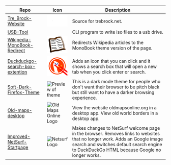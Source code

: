 | Repo  | Icon | Description |
| ------------- | ------------- | ------------- |
| [Tre_Brock-Website](https://github.com/Tre-brock/Tre_Brock-Website)  | <img src="https://github.com/Tre-brock/Tre_Brock-Website/blob/main/files/tre.gif" alt="Animated Tre" width="64"> |  Source for trebrock.net.  |
| [USB-Tool](https://github.com/Tre-brock/USB-Tool) | |  CLI program to write iso files to a usb drive.   |
| [Wikipedia-MonoBook-Redirect](https://github.com/Tre-brock/Wikipedia-MonoBook-Redirect) |<img src="https://raw.githubusercontent.com/Tre-brock/Wikipedia-MonoBook-Redirect/refs/heads/main/Icon.png" alt="Open Book" width="64">|  Redirects Wikipedia articles to the MonoBook theme version of the page.  |
|  [Duckduckgo-search-box-extention](https://github.com/Tre-brock/Duckduckgo-search-box-extention) |<img src="https://github.com/Tre-brock/Duckduckgo-search-box-extention/blob/main/you%20dont%20want%20to%20know.png?raw=true" alt="Duckduckgo Icon with laser eyes" width="64"> |  Adds an icon that you can click and it shows a search box that will open a new tab when you click enter or search.  |
| [Soft-Dark-Firefox-Theme](https://github.com/Tre-brock/Soft-Dark-Firefox-Theme)  |<img src="https://github.com/user-attachments/assets/eadee6b9-5700-493f-8df2-0c1fe6d4f9dc" alt="Preview of theme" width="300">|  This is a dark mode theme for people who don't want their browser to be pitch black but still want to have a darker browsing experience.  |
| [Old-maps-desktop](https://github.com/Tre-brock/Old-maps-desktop)  |<img src="https://github.com/user-attachments/assets/4532cd22-35e6-4957-b757-f4aabfc33321" alt="Old Maps Online Logo" width="300">| View the website oldmapsonline.org in a desktop app. View old world borders in a desktop app. |
| [Improved-NetSurf-Startpage](https://github.com/Tre-brock/Improved-NetSurf-Startpage)  |<img src="https://github.com/user-attachments/assets/2f8e0ed8-ca90-4de1-9113-a027ffe6bfdb" alt="Netsurf Logo" height="64">|  Makes changes to NetSurf welcome page in the browser. Removes links to websites that no longer work. Adds an Google image search and switches default search engine to DuckDuckGo HTML because Google no longer works.  |

